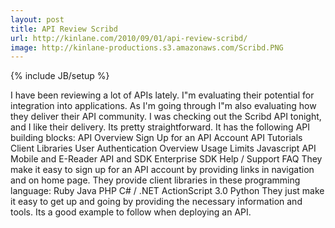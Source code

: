 ```yaml
---
layout: post
title: API Review Scribd
url: http://kinlane.com/2010/09/01/api-review-scribd/
image: http://kinlane-productions.s3.amazonaws.com/Scribd.PNG
---
```

{% include JB/setup %}
<p>
     I have been reviewing a lot of APIs lately. I"m evaluating their potential for integration into applications. As I'm going through I"m also evaluating how they deliver their API community. I was checking out the Scribd API tonight, and I like their delivery. Its pretty straightforward. It has the following API building blocks: API Overview Sign Up for an API Account API Tutorials Client Libraries User Authentication Overview Usage Limits Javascript API Mobile and E-Reader API and SDK Enterprise SDK Help / Support FAQ They make it easy to sign up for an API account by providing links in navigation and on home page. They provide client libraries in these programming language: Ruby Java PHP C# / .NET ActionScript 3.0 Python They just make it easy to get up and going by providing the necessary information and tools. Its a good example to follow when deploying an API.
</p>